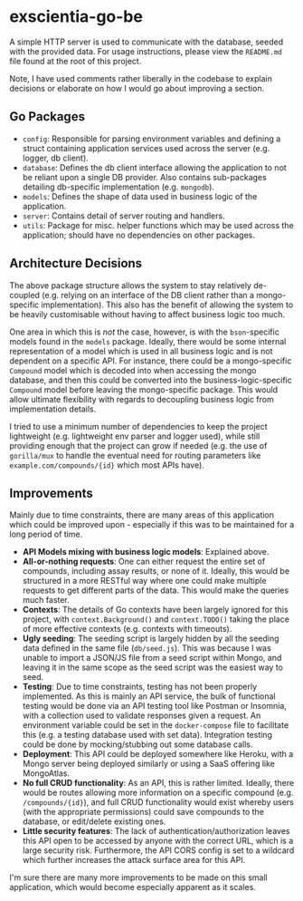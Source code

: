 # exscientia-go-be

A simple HTTP server is used to communicate with the database, seeded with the provided data. For usage instructions, please view the `README.md` file found at the root of this project.

Note, I have used comments rather liberally in the codebase to explain decisions or elaborate on how I would go about improving a section.

## Go Packages

- `config`: Responsible for parsing environment variables and defining a struct containing application services used across the server (e.g. logger, db client).
- `database`: Defines the db client interface allowing the application to not be reliant upon a single DB provider. Also contains sub-packages detailing db-specific implementation (e.g. `mongodb`).
- `models`: Defines the shape of data used in business logic of the application.
- `server`: Contains detail of server routing and handlers.
- `utils`: Package for misc. helper functions which may be used across the application; should have no dependencies on other packages.

## Architecture Decisions

The above package structure allows the system to stay relatively de-coupled (e.g. relying on an interface of the DB client rather than a mongo-specific implementation). This also has the benefit of allowing the system to be heavily customisable without having to affect business logic too much.

One area in which this is _not_ the case, however, is with the `bson`-specific models found in the `models` package. Ideally, there would be some internal representation of a model which is used in all business logic and is not dependent on a specific API. For instance, there could be a mongo-specific `Compound` model which is decoded into when accessing the mongo database, and then this could be converted into the business-logic-specific `Compound` model before leaving the mongo-specific package. This would allow ultimate flexibility with regards to decoupling business logic from implementation details.

I tried to use a minimum number of dependencies to keep the project lightweight (e.g. lightweight env parser and logger used), while still providing enough that the project can grow if needed (e.g. the use of `gorilla/mux` to handle the eventual need for routing parameters like `example.com/compounds/{id}` which most APIs have).

## Improvements

Mainly due to time constraints, there are many areas of this application which could be improved upon - especially if this was to be maintained for a long period of time.

- **API Models mixing with business logic models**: Explained above.
- **All-or-nothing requests**: One can either request the entire set of compounds, including assay results, or none of it. Ideally, this would be structured in a more RESTful way where one could make multiple requests to get different parts of the data. This would make the queries much faster.
- **Contexts**: The details of Go contexts have been largely ignored for this project, with `context.Background()` and `context.TODO()` taking the place of more effective contexts (e.g. contexts with timeouts).
- **Ugly seeding**: The seeding script is largely hidden by all the seeding data defined in the same file (`db/seed.js`). This was because I was unable to import a JSON/JS file from a seed script within Mongo, and leaving it in the same scope as the seed script was the easiest way to seed.
- **Testing**: Due to time constraints, testing has not been properly implemented. As this is mainly an API service, the bulk of functional testing would be done via an API testing tool like Postman or Insomnia, with a collection used to validate responses given a request. An environment variable could be set in the `docker-compose` file to facilitate this (e.g. a testing database used with set data). Integration testing could be done by mocking/stubbing out some database calls.
- **Deployment**: This API could be deployed somewhere like Heroku, with a Mongo server being deployed similarly or using a SaaS offering like MongoAtlas.
- **No full CRUD functionality**: As an API, this is rather limited. Ideally, there would be routes allowing more information on a specific compound (e.g. `/compounds/{id}`), and full CRUD functionality would exist whereby users (with the appropriate permissions) could save compounds to the database, or edit/delete existing ones.
- **Little security features**: The lack of authentication/authorization leaves this API open to be accessed by anyone with the correct URL, which is a large security risk. Furthermore, the API CORS config is set to a wildcard which further increases the attack surface area for this API.

I'm sure there are many more improvements to be made on this small application, which would become especially apparent as it scales.
